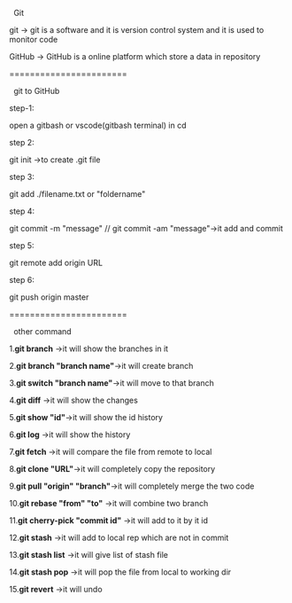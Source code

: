  		Git

git -> git is a software and it is version control system and it is used to monitor code

GitHub -> GitHub is a online platform which store a data in repository

=======================

  git to GitHub

step-1:

open a gitbash or vscode(gitbash terminal) in cd

step 2:

git init ->to create .git file

step 3:

git add ./filename.txt or "foldername"

step 4:

git commit -m "message" // git commit -am "message"->it add and commit

step 5:

git remote add origin URL

step 6:

git push origin master

=======================

  other command

1\.**git branch** ->it will show the branches in it

2\.**git branch "branch name"**->it will create branch

3\.**git switch "branch name"**->it will move to that branch

4\.**git diff** ->it will show the changes

5\.**git show "id"**->it will show the id history

6\.**git log** ->it will show the history

7\.**git fetch** ->it will compare the file from remote to local

8\.**git clone "URL"**->it will completely copy the repository

9\.**git pull "origin" "branch"**->it will completely merge the two code

10\.**git rebase "from" "to"** ->it will combine two branch

11\.**git cherry-pick "commit id"** ->it will add to it by it id

12\.**git stash** ->it will add to local rep which are not in commit

13\.**git stash list** ->it will give list of stash file

14\.**git stash pop** ->it will pop the file from local to working dir

15\.**git revert** ->it will undo

